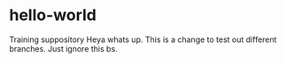 # hello-world
Training suppository
Heya whats up.  This is a change to test out different branches.  Just ignore this bs.

